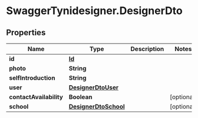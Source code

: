 # SwaggerTynidesigner.DesignerDto

## Properties

Name | Type | Description | Notes
------------ | ------------- | ------------- | -------------
**id** | [**Id**](Id.md) |  | 
**photo** | **String** |  | 
**selfIntroduction** | **String** |  | 
**user** | [**DesignerDtoUser**](DesignerDtoUser.md) |  | 
**contactAvailability** | **Boolean** |  | [optional] 
**school** | [**DesignerDtoSchool**](DesignerDtoSchool.md) |  | [optional] 



